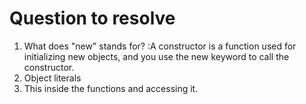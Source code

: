 # Question to resolve

1. What does "new" stands for?
:A constructor is a function used for initializing new objects, and you use the new keyword to call the constructor.
2. Object literals
3. This inside the functions and accessing it.

